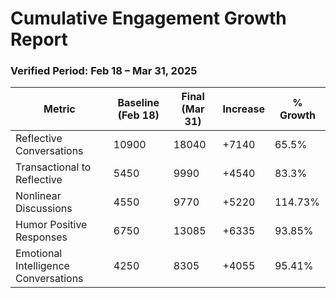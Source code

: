 # Cumulative Engagement Growth Report
### Verified Period: Feb 18 – Mar 31, 2025

| Metric | Baseline (Feb 18) | Final (Mar 31) | Increase | % Growth |
|--------|-------------------|----------------|----------|----------|
| Reflective Conversations | 10900 | 18040 | +7140 | 65.5% |
| Transactional to Reflective | 5450 | 9990 | +4540 | 83.3% |
| Nonlinear Discussions | 4550 | 9770 | +5220 | 114.73% |
| Humor Positive Responses | 6750 | 13085 | +6335 | 93.85% |
| Emotional Intelligence Conversations | 4250 | 8305 | +4055 | 95.41% |
